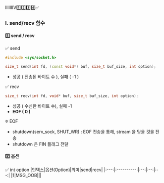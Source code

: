 

ⅠⅡⅢⅣ1️⃣2️⃣3️⃣4️⃣✅


### Ⅰ. send/recv 함수
#### 1️⃣ send / recv
✅ send
```cpp
#include <sys/socket.h>

size_t send(int fd, (const void*) buf, size_t buf_size, int option);
```
- 성공 ( 전송된 바이트 수 ), 실패 ( -1 )

✅ recv
```cpp
size_t recv(int fd, void* buf, size_t buf_size, int option);
```
- 성공 ( 수신한 바이트 수), 실패 -1
- **EOF ( 0 )**

🔯 EOF
- shutdown(serv_sock, SHUT_WR) : EOF 전송을 통해, stream 을 닫을 것을 전송
- shutdown 은 FIN 플래그 전달

#### 2️⃣ 옵션
✅ int option
|인덱스|옵션(Option)|의미|send|recv|
|:---:|:----------:|:--:|:--:|:--:|
|1|MSG_OOB|||












